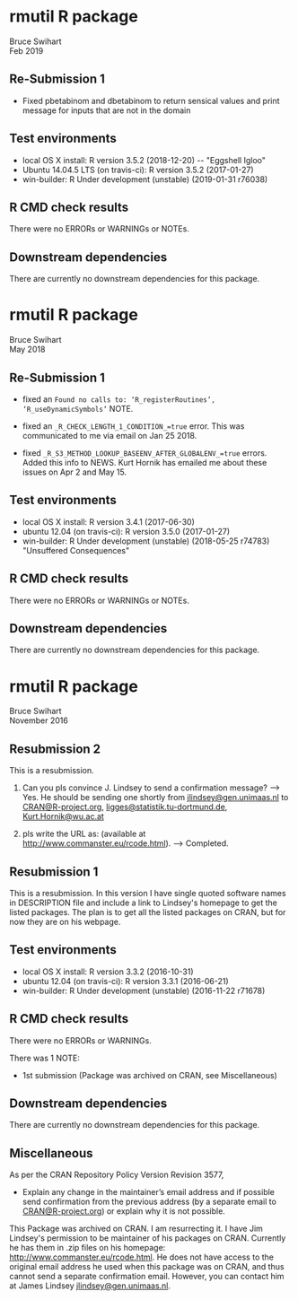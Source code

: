# rmutil R package
Bruce Swihart  
Feb 2019

## Re-Submission 1

  * Fixed pbetabinom and dbetabinom to return sensical values and print message for inputs that are not in the domain

## Test environments
* local OS X install: R version 3.5.2 (2018-12-20) -- "Eggshell Igloo"
* Ubuntu 14.04.5 LTS (on travis-ci): R version 3.5.2 (2017-01-27)
* win-builder: R Under development (unstable) (2019-01-31 r76038)

## R CMD check results
There were no ERRORs or WARNINGs or NOTEs.


## Downstream dependencies
There are currently no downstream dependencies for this package.

# rmutil R package
Bruce Swihart  
May 2018

## Re-Submission 1

  * fixed an `Found no calls to: ‘R_registerRoutines’, ‘R_useDynamicSymbols’` NOTE.  

  * fixed an `_R_CHECK_LENGTH_1_CONDITION_=true` error.  This was communicated to me via email on Jan 25 2018.

  * fixed `_R_S3_METHOD_LOOKUP_BASEENV_AFTER_GLOBALENV_=true` errors. Added this info to NEWS.  Kurt Hornik has emailed me about these issues on Apr 2 and May 15.

## Test environments
* local OS X install: R version 3.4.1 (2017-06-30)
* ubuntu 12.04 (on travis-ci): R version 3.5.0 (2017-01-27)
* win-builder: R Under development (unstable) (2018-05-25 r74783) "Unsuffered Consequences"

## R CMD check results
There were no ERRORs or WARNINGs or NOTEs.


## Downstream dependencies
There are currently no downstream dependencies for this package.


# rmutil R package
Bruce Swihart  
November 2016  

## Resubmission 2
This is a resubmission.
1. Can you pls convince J. Lindsey to send a confirmation message?
--> Yes.  He should be sending one shortly from jlindsey@gen.unimaas.nl to 
CRAN@R-project.org, ligges@statistik.tu-dortmund.de, Kurt.Hornik@wu.ac.at

2. pls write the URL as:
 (available at <http://www.commanster.eu/rcode.html>).
--> Completed.  

## Resubmission 1
This is a resubmission.  In this version I have single quoted software names
in DESCRIPTION file and include a link to Lindsey's homepage to get the listed packages. 
The plan is to get all the listed packages on CRAN, but for now they are on his webpage.

## Test environments
* local OS X install: R version 3.3.2 (2016-10-31)
* ubuntu 12.04 (on travis-ci): R version 3.3.1 (2016-06-21)
* win-builder:        R Under development (unstable) (2016-11-22 r71678)

## R CMD check results
There were no ERRORs or WARNINGs. 

There was 1 NOTE:

* 1st submission (Package was archived on CRAN, see Miscellaneous)

## Downstream dependencies
There are currently no downstream dependencies for this package.

## Miscellaneous
As per the CRAN Repository Policy Version Revision 3577,

  *  Explain any change in the maintainer’s email address and if possible send confirmation from the previous address (by a separate email to CRAN@R-project.org) or explain why it is not possible. 

This Package was archived on CRAN.  I am resurrecting it.
I have Jim Lindsey's permission to be maintainer of his packages on CRAN.  Currently he has them in .zip files on his homepage:  http://www.commanster.eu/rcode.html.  He does not have access to the original email address he used when this package was on CRAN, and thus cannot send a separate confirmation email.  However, you can contact him at James Lindsey <jlindsey@gen.unimaas.nl>.



